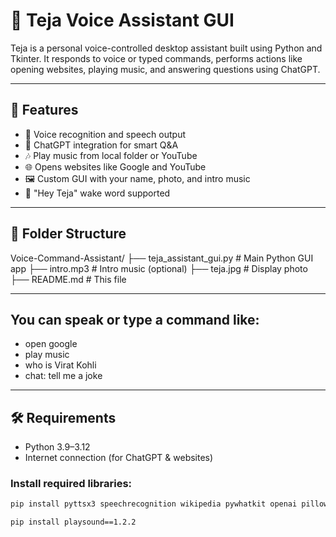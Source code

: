 # 🤖 Teja Voice Assistant GUI

Teja is a personal voice-controlled desktop assistant built using Python and Tkinter. It responds to voice or typed commands, performs actions like opening websites, playing music, and answering questions using ChatGPT.

---

## 🎯 Features

- 🎤 Voice recognition and speech output
- 🧠 ChatGPT integration for smart Q&A
- 🎶 Play music from local folder or YouTube
- 🌐 Opens websites like Google and YouTube
- 🖼️ Custom GUI with your name, photo, and intro music
- 🧪 "Hey Teja" wake word supported

--- 

## 📁 Folder Structure

Voice-Command-Assistant/
├── teja_assistant_gui.py # Main Python GUI app
├── intro.mp3 # Intro music (optional)
├── teja.jpg # Display photo
├── README.md # This file

--- 

## You can speak or type a command like:

- open google
- play music
- who is Virat Kohli
- chat: tell me a joke

--- 

## 🛠️ Requirements

- Python 3.9–3.12
- Internet connection (for ChatGPT & websites)

### Install required libraries:

```bash
pip install pyttsx3 speechrecognition wikipedia pywhatkit openai pillow

pip install playsound==1.2.2
